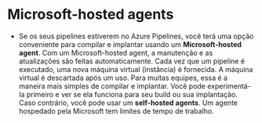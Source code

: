 # Microsoft-hosted agents

- Se os seus pipelines estiverem no Azure Pipelines, você terá uma opção conveniente para compilar e implantar usando um **Microsoft-hosted agent**.
Com um Microsoft-hosted agent, a manutenção e as atualizações são feitas automaticamente.
Cada vez que um pipeline é executado, uma nova máquina virtual (instância) é fornecida. A máquina virtual é descartada após um uso.
Para muitas equipes, essa é a maneira mais simples de compilar e implantar.
Você pode experimentá-la primeiro e ver se ela funciona para seu build ou sua implantação. Caso contrário, você pode usar um **self-hosted agents**.
Um agente hospedado pela Microsoft tem limites de tempo de trabalho.
